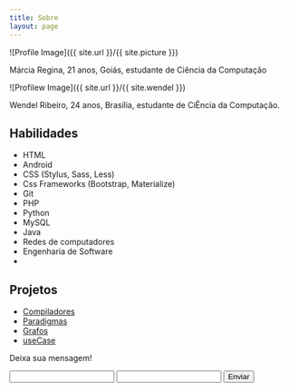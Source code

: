 ```yaml
---
title: Sobre
layout: page
---
```

![Profile Image]({{ site.url }}/{{ site.picture }})

<p>Márcia Regina, 21 anos, Goiás, estudante de Ciência da Computação</p>

![Profilew Image]({{ site.url }}/{{ site.wendel }})

<p>Wendel Ribeiro, 24 anos, Brasília, estudante de CiÊncia da Computação.</p>

<h2>Habilidades</h2>

<ul class="skill-list">
	<li>HTML</li>
	<li>Android</li>
	<li>CSS (Stylus, Sass, Less)</li>
	<li>Css Frameworks (Bootstrap, Materialize)</li>
	<li>Git</li>
	<li>PHP</li>
	<li>Python</li>
	<li>MySQL</li>
	<li>Java</li>
	<li>Redes de computadores</li>
	<li>Engenharia de Software<li>
</ul>

<h2>Projetos</h2>

<ul>
	<li><a href="https://github.com/marciaregi/Compiladores">Compiladores</a></li>
	<li><a href="https://github.com/marciaregi/paradigmas">Paradigmas</a></li>
	<li><a href="https://github.com/wendelribi/Grafos">Grafos</a></li>
	<li><a href="https://github.com/wendelribi/useCase">useCase</a></li>

</ul>

Deixa sua mensagem!
<form action="https://formspree.io/rcsilva.marcia@gmail.com"
  method="POST">
<input type="text" name="nome">
<input type="email" name="_replyto">
<input type="submit" value="Enviar">
</form>
